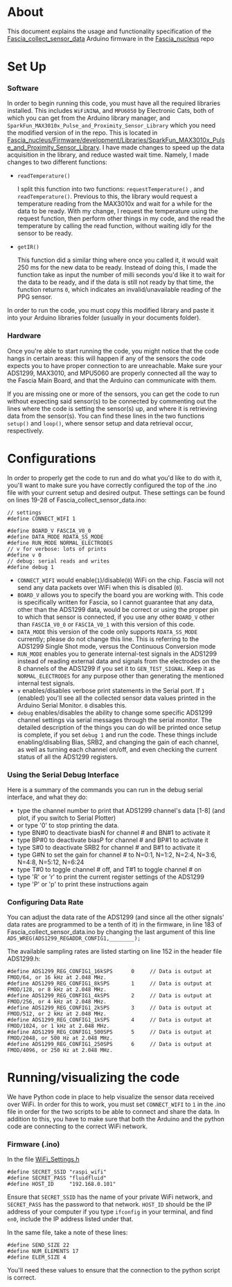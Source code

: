 

# About

This document explains the usage and functionality specification of the [Fascia_collect_sensor_data](https://github.com/gbernal/Fascia_nucleus/tree/master/Fascia_collect_sensor_data) Arduino firmware in the [Fascia_nucleus](https://github.com/gbernal/Fascia_nucleus) repo 

# Set Up

### Software

In order to begin running this code, you must have all the required libraries installed. This includes `WiFiNINA`, and `MPU6050` by Electronic Cats, both of which you can get from the Arduino library manager, and `SparkFun_MAX3010x_Pulse_and_Proximity_Sensor_Library` which you need the modified version of in the repo. This is located in [Fascia_nucleus/Firmware/development/Libraries/SparkFun_MAX3010x_Pulse_and_Proximity_Sensor_Library](https://github.mit.edu/gbernal/Fascia_nucleus/tree/master/Firmware/development/libraries/SparkFun_MAX3010x_Pulse_and_Proximity_Sensor_Library). I have made changes to speed up the data acquisition in the library, and reduce wasted wait time. Namely, I made changes to two different functions:

- `readTemperature()`

     I split this function into two functions: `requestTemperature()` , and `readTemperature()`. Previous to this, the library would request a temperature reading from the MAX3010x and wait for a while for the data to be ready. With my change, I request the temperature using the request function, then perform other things in my code, and the read the temperature by calling the read function, without waiting idly for the sensor to be ready.

- `getIR()`

    This function did a similar thing where once you called it, it would wait 250 ms for the new data to be ready. Instead of doing this, I made the function take as input the number of milli seconds you'd like it to wait for the data to be ready, and if the data is still not ready by that time, the function returns `0`, which indicates an invalid/unavailable reading of the PPG sensor.

In order to run the code, you must copy this modified library and paste it into your Arduino libraries folder (usually in your documents folder).

### Hardware

Once you're able to start running the code, you might notice that the code hangs in certain areas: this will happen if any of the sensors the code expects you to have proper connection to are unreachable. Make sure your ADS1299, MAX3010, and MPU5060 are properly connected all the way to the Fascia Main Board, and that the Arduino can communicate with them.

If you are missing one or more of the sensors, you can get the code to run without expecting said sensor(s) to be connected by commenting out the lines where the code is setting the sensor(s) up, and where it is retrieving data from the sensor(s). You can find these lines in the two functions `setup()` and `loop()`, where sensor setup and data retrieval occur, respectively.

# Configurations

In order to properly get the code to run and do what you'd like to do with it, you'll want to make sure you have correctly configured the top of the .ino file with your current setup and desired output. These settings can be found on lines 19-28 of Fascia_collect_sensor_data.ino:

```arduino
// settings
#define CONNECT_WIFI 1

#define BOARD_V FASCIA_V0_0
#define DATA_MODE RDATA_SS_MODE
#define RUN_MODE NORMAL_ELECTRODES
// v for verbose: lots of prints
#define v 0
// debug: serial reads and writes
#define debug 1
```

- `CONNECT_WIFI` would enable(`1`)/disable(`0`) WiFi on the chip. Fascia will not send any data packets over WiFi when this is disabled (`0`).
- `BOARD_V` allows you to specify the board you are working with. This code is specifically written for Fascia, so I cannot guarantee that any data, other than the ADS1299 data, would be correct or using the proper pin to which that sensor is connected, if you use any other `BOARD_V` other than `FASCIA_V0_0` or `FASCIA_V0_1` with this version of this code.
- `DATA_MODE` this version of the code only supports `RDATA_SS_MODE` currently; please do not change this line. This is referring to the ADS1299 Single Shot mode, versus the Continuous Conversion mode
- `RUN_MODE` enables you to generate internal-test signals in the ADS1299 instead of reading external data and signals from the electrodes on the 8 channels of the ADS1299 if you set it to `GEN_TEST_SIGNAL`. Keep it as `NORMAL_ELECTRODES` for any purpose other than generating the mentioned internal test signals.
- `v` enables/disables verbose print statements in the Serial port. If `1` (enabled) you'll see all the collected sensor data values printed in the Arduino Serial Monitor. `0` disables this.
- `debug` enables/disables the ability to change some specific ADS1299 channel settings via serial messages through the serial monitor. The detailed description of the things you can do will be printed once setup is complete, if you set `debug 1` and run the code. These things include enabling/disabling Bias, SRB2, and changing the gain of each channel, as well as turning each channel on/off, and even checking the current status of all the ADS1299 registers.

### Using the Serial Debug Interface

Here is a summary of the commands you can run in the debug serial interface, and what they do:

- type the channel number to print that ADS1299 channel's data [1-8] (and plot, if you switch to Serial Plotter)
- or type '0' to stop printing the data.
- type BN#0 to deactivate biasN for channel # and BN#1 to activate it
- type BP#0 to deactivate biasP for channel # and BP#1 to activate it
- type S#0 to deactivate SRB2 for channel # and B#1 to activate it
- type G#N to set the gain for channel # to N=0:1, N=1:2, N=2:4, N=3:6, N=4:8, N=5:12, N=6:24
- type T#0 to toggle channel # off, and T#1 to toggle channel # on
- type 'R' or 'r' to print the current register settings of the ADS1299
- type 'P' or 'p' to print these instructions again

### Configuring Data Rate

You can adjust the data rate of the ADS1299 (and since all the other signals' data rates are programmed to be a tenth of it) in the firmware, in line 183 of Fascia_collect_sensor_data.ino  by changing the last argument of this line `ADS_WREG(ADS1299_REGADDR_CONFIG1,________);` 

The available sampling rates are listed starting on line 152 in the header file ADS1299.h:

```arduino
#define ADS1299_REG_CONFIG1_16kSPS      0     // Data is output at FMOD/64, or 16 kHz at 2.048 MHz.
#define ADS1299_REG_CONFIG1_8kSPS       1     // Data is output at FMOD/128, or 8 kHz at 2.048 MHz.
#define ADS1299_REG_CONFIG1_4kSPS       2     // Data is output at FMOD/256, or 4 kHz at 2.048 MHz.
#define ADS1299_REG_CONFIG1_2kSPS       3     // Data is output at FMOD/512, or 2 kHz at 2.048 MHz.
#define ADS1299_REG_CONFIG1_1kSPS       4     // Data is output at FMOD/1024, or 1 kHz at 2.048 MHz.
#define ADS1299_REG_CONFIG1_500SPS      5     // Data is output at FMOD/2048, or 500 Hz at 2.048 MHz.
#define ADS1299_REG_CONFIG1_250SPS      6     // Data is output at FMOD/4096, or 250 Hz at 2.048 MHz.
```

# Running/visualizing the code

We have Python code in place to help visualize the sensor data received over WiFi. In order for this to work, you must set `CONNECT_WIFI` to `1` in the .ino file in order for the two scripts to be able to connect and share the data. In addition to this, you have to make sure that both the Arduino and the python code are connecting to the correct WiFi network.

### Firmware (.ino)

In the file [WiFi_Settings.h](https://github.com/gbernal/Fascia_nucleus/blob/master/Fascia_collect_sensor_data/WiFi_Settings.h)

```arduino
#define SECRET_SSID "raspi_wifi"
#define SECRET_PASS "fluidfluid"
#define HOST_ID     "192.168.0.101"
```

Ensure that `SECRET_SSID` has the name of your private WiFi network, and `SECRET_PASS` has the password to that network. `HOST_ID` should be the IP address of your computer if you type `ifconfig` in your terminal, and find `en0`, include the IP address listed under that.

In the same file, take a note of these lines:

```arduino
#define SEND_SIZE 22
#define NUM_ELEMENTS 17
#define ELEM_SIZE 4
```

You'll need these values to ensure that the connection to the python script is correct.


